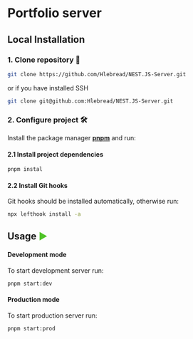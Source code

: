 # Portfolio server

## Local Installation

### 1. Clone repository 🚀

```bash
git clone https://github.com/Hlebread/NEST.JS-Server.git
```

or if you have installed SSH

```bash
git clone git@github.com:Hlebread/NEST.JS-Server.git
```

### 2. Configure project 🛠️

Install the package manager [**pnpm**](https://www.npmjs.com/package/pnpm) and run:

#### 2.1 Install project dependencies

```bash
pnpm instal
```

#### 2.2 Install Git hooks

Git hooks should be installed automatically, otherwise run:

```bash
npx lefthook install -a
```

## Usage <span style="color: #50C428">▶️</span>

#### Development mode

To start development server run:

```bash
pnpm start:dev
```

#### Production mode

To start production server run:

```bash
pnpm start:prod
```
